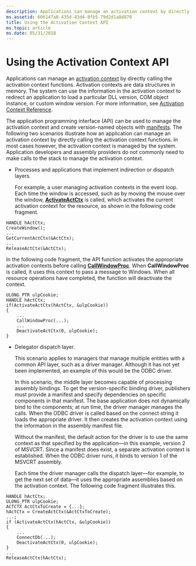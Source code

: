 ```yaml
---
description: Applications can manage an activation context by directly calling the activation context functions.
ms.assetid: 606147a8-435d-43d4-8fb5-79d2d1a8d870
title: Using the Activation Context API
ms.topic: article
ms.date: 05/31/2018
---
```


# Using the Activation Context API

Applications can manage an [activation context](activation-contexts.md) by directly calling the activation context functions. Activation contexts are data structures in memory. The system can use the information in the activation context to redirect an application to load a particular DLL version, COM object instance, or custom window version. For more information, see [Activation Context Reference](activation-context-reference.md).

The application programming interface (API) can be used to manage the activation context and create version-named objects with [manifests](manifests.md). The following two scenarios illustrate how an application can manage an activation context by directly calling the activation context functions. In most cases however, the activation context is managed by the system. Application developers and assembly providers do not commonly need to make calls to the stack to manage the activation context.

-   Processes and applications that implement indirection or dispatch layers.

    For example, a user managing activation contexts in the event loop. Each time the window is accessed, such as by moving the mouse over the window, [**ActivateActCtx**](/windows/desktop/api/Winbase/nf-winbase-activateactctx) is called, which activates the current activation context for the resource, as shown in the following code fragment.

```
HANDLE hActCtx;  
CreateWindow();  
...  
GetCurrentActCtx(&ActCtx);  
...  
ReleaseActCtx(&ActCtx);  
```

In the following code fragment, the API function activates the appropriate activation contexts before calling [**CallWindowProc**](/windows/win32/api/winuser/nf-winuser-callwindowproca). When **CallWindowProc** is called, it uses this context to pass a message to Windows. When all resource operations have completed, the function will deactivate the context.

```
ULONG_PTR ulpCookie;  
HANDLE hActCtx;  
if(ActivateActCtx(hActCtx, &ulpCookie))  
{  
    ...  
    CallWindowProc(...);  
    ...  
    DeactivateActCtx(0, ulpCookie);  
}
```

-   Delegator dispatch layer.

    This scenario applies to managers that manage multiple entities with a common API layer, such as a driver manager. Although it has not yet been implemented, an example of this would be the ODBC driver.

    In this scenario, the middle layer becomes capable of processing assembly bindings. To get the version-specific binding driver, publishers must provide a manifest and specify dependencies on specific components in that manifest. The base application does not dynamically bind to the components; at run time, the driver manager manages the calls. When the ODBC driver is called based on the connect string it loads the appropriate driver. It then creates the activation context using the information in the assembly manifest file.

    Without the manifest, the default action for the driver is to use the same context as that specified by the application—in this example, version 2 of MSVCRT. Since a manifest does exist, a separate activation context is established. When the ODBC driver runs, it binds to version 1 of the MSVCRT assembly.

    Each time the driver manager calls the dispatch layer—for example, to get the next set of data—it uses the appropriate assemblies based on the activation context. The following code fragment illustrates this.

```
HANDLE hActCtx;  
ULONG_PTR ulpCookie;  
ACTCTX ActCtxToCreate = {...};  
hActCtx = CreateActCtx(&ActCtxToCreate);  
...;  
if (ActivateActCtx(hActCtx, &ulpCookie))  
{  
    ...  
    ConnectDb(...);  
    DeactivateActCtx(0, ulpCookie);  
}  
... 
ReleaseActCtx(hActCtx);  
```
